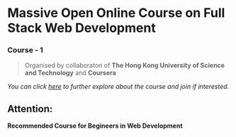 # Massive Open Online Course on Full Stack Web Development

### Course - 1

>Organised by collaboraton of  **The Hong Kong University of Science and Technology** and **Coursera**

*You can click [here](https://www.coursera.org/learn/html-css-javascript/home/welcome) to further explore about the course and join if interested.*

## Attention:  

**Recommended Course for Begineers in Web Development**
